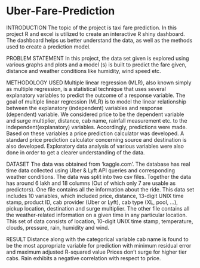 # Uber-Fare-Prediction
INTRODUCTION
The topic of the project is taxi fare prediction. In this project R and excel is utilized to create an interactive R shiny dashboard. The dashboard helps us better understand the data, as well as the methods used to create a prediction model.

PROBLEM STATEMENT
In this project, the data set given is explored using various graphs and plots and a model (s) is built to predict the fare given, distance and weather conditions like humidity, wind speed etc.

METHODOLOGY USED
Multiple linear regression (MLR), also known simply as multiple regression, is a statistical technique that uses several explanatory variables to predict the outcome of a response variable. The goal of multiple linear regression (MLR) is to model the linear relationship between the explanatory (independent) variables and response (dependent) variable. We considered price to be the dependent variable and surge multiplier, distance, cab name, rainfall measurement etc. to the independent(explanatory) variables. Accordingly, predictions were made. Based on these variables a price prediction calculator was developed. A standard price prediction calculator concerning source and destination is also developed. Exploratory data analysis of various variables were also done in order to get a clearer understanding of the data.

DATASET
The data was obtained from ‘kaggle.com’. The database has real time data collected using Uber & Lyft API queries and corresponding weather conditions. The data was split into two csv files. Together the data has around 6 lakh and 18 columns (Out of which only 7 are usable as predictors). One file contains all the information about the ride. This data set includes 10 variables, which included price, distance, 13-digit UNIX time stamp, product ID, cab provider (Uber or Lyft), cab type (XL, pool, ...), pickup location, destination and surge multiplier. The other file contains all the weather-related information on a given time in any particular location. This set of data consists of location, 10-digit UNIX time stamp, temperature, clouds, pressure, rain, humidity and wind.

RESULT
Distance along with the categorical variable cab name is found to be the most appropriate variable for prediction with minimum residual error and maximum adjusted R-squared value
Prices don’t surge for higher tier cabs.
Rain exhibits a negative correlation with respect to price.
